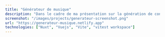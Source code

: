 ```yaml
---
title: "Générateur de musique"
description: "Dans le cadre de ma présentation sur la génération de contenu procédurale dans la musique, j'ai créé deux sites webs démonstrateurs."
screenshot: "/images/projects/generateur-screenshot.png"
url: "https://generateur-musique.netlify.app"
technologies: ["Nuxt", "Vuejs", "Vite", "vitest workspace"]
---
```

